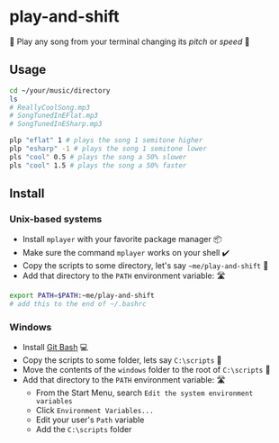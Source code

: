 # play-and-shift

🎵 Play any song from your terminal changing its _pitch_ or _speed_ 🎵

## Usage

```bash
cd ~/your/music/directory
ls
# ReallyCoolSong.mp3
# SongTunedInEFlat.mp3
# SongTunedInESharp.mp3

plp "eflat" 1 # plays the song 1 semitone higher
plp "esharp" -1 # plays the song 1 semitone lower
pls "cool" 0.5 # plays the song a 50% slower
pls "cool" 1.5 # plays the song a 50% faster
```

## Install

### Unix-based systems

- Install `mplayer` with your favorite package manager 📦
- Make sure the command `mplayer` works on your shell ✔️
- Copy the scripts to some directory, let's say `~me/play-and-shift` 📁
- Add that directory to the `PATH` environment variable: 🛣️

```bash
export PATH=$PATH:~me/play-and-shift
# add this to the end of ~/.bashrc
```

### Windows

- Install [Git Bash](https://gitforwindows.org/) 💻
- Copy the scripts to some folder, lets say `C:\scripts` 📁
- Move the contents of the `windows` folder to the root of `C:\scripts` 🌱
- Add that directory to the `PATH` environment variable: 🛣️
  * From the Start Menu, search `Edit the system environment variables`
  * Click `Environment Variables...`
  * Edit your user's `Path` variable
  * Add the `C:\scripts` folder
